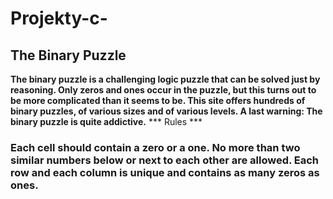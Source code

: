 # Projekty-c-
## The Binary Puzzle
**The binary puzzle is a challenging logic puzzle that can be solved just by reasoning. Only zeros and ones occur in the puzzle, but this turns out to be more complicated than it seems to be. This site offers hundreds of binary puzzles, of various sizes and of various levels. A last warning: The binary puzzle is quite addictive.**
*** Rules ***
### Each cell should contain a zero or a one. No more than two similar numbers below or next to each other are allowed. Each row and each column is unique and contains as many zeros as ones.
